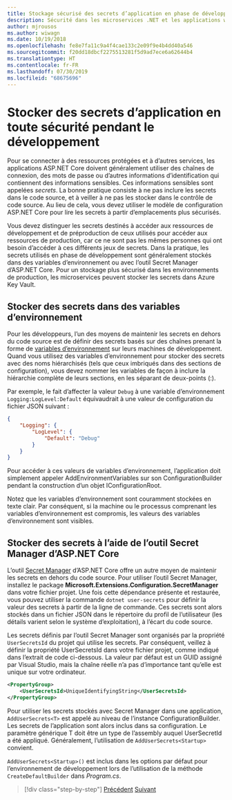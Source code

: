 ```yaml
---
title: Stockage sécurisé des secrets d’application en phase de développement
description: Sécurité dans les microservices .NET et les applications web - Ne stockez pas vos secrets d’application, tels que mots de passe, chaînes de connexion ou clés API, dans le contrôle de code source. Découvrez les options que vous pouvez utiliser dans ASP.NET Core, en particulier comment gérer les « secrets utilisateur ».
author: mjrousos
ms.author: wiwagn
ms.date: 10/19/2018
ms.openlocfilehash: fe8e7fa11c9a4f4cae133c2e09f9e4b4dd40a546
ms.sourcegitcommit: f20dd18dbcf2275513281f5d9ad7ece6a62644b4
ms.translationtype: HT
ms.contentlocale: fr-FR
ms.lasthandoff: 07/30/2019
ms.locfileid: "68675696"
---
```

# <a name="store-application-secrets-safely-during-development"></a>Stocker des secrets d’application en toute sécurité pendant le développement

Pour se connecter à des ressources protégées et à d’autres services, les applications ASP.NET Core doivent généralement utiliser des chaînes de connexion, des mots de passe ou d’autres informations d’identification qui contiennent des informations sensibles. Ces informations sensibles sont appelées *secrets*. La bonne pratique consiste à ne pas inclure les secrets dans le code source, et à veiller à ne pas les stocker dans le contrôle de code source. Au lieu de cela, vous devez utiliser le modèle de configuration ASP.NET Core pour lire les secrets à partir d’emplacements plus sécurisés.

Vous devez distinguer les secrets destinés à accéder aux ressources de développement et de préproduction de ceux utilisés pour accéder aux ressources de production, car ce ne sont pas les mêmes personnes qui ont besoin d’accéder à ces différents jeux de secrets. Dans la pratique, les secrets utilisés en phase de développement sont généralement stockés dans des variables d’environnement ou avec l’outil Secret Manager d’ASP.NET Core. Pour un stockage plus sécurisé dans les environnements de production, les microservices peuvent stocker les secrets dans Azure Key Vault.

## <a name="store-secrets-in-environment-variables"></a>Stocker des secrets dans des variables d’environnement

Pour les développeurs, l’un des moyens de maintenir les secrets en dehors du code source est de définir des secrets basés sur des chaînes prenant la forme de [variables d’environnement](/aspnet/core/security/app-secrets#environment-variables) sur leurs machines de développement. Quand vous utilisez des variables d’environnement pour stocker des secrets avec des noms hiérarchisés (tels que ceux imbriqués dans des sections de configuration), vous devez nommer les variables de façon à inclure la hiérarchie complète de leurs sections, en les séparant de deux-points (:).

Par exemple, le fait d’affecter la valeur `Debug` à une variable d’environnement `Logging:LogLevel:Default` équivaudrait à une valeur de configuration du fichier JSON suivant :

```json
{
    "Logging": {
        "LogLevel": {
            "Default": "Debug"
        }
    }
}
```

Pour accéder à ces valeurs de variables d’environnement, l’application doit simplement appeler AddEnvironmentVariables sur son ConfigurationBuilder pendant la construction d’un objet IConfigurationRoot.

Notez que les variables d’environnement sont couramment stockées en texte clair. Par conséquent, si la machine ou le processus comprenant les variables d’environnement est compromis, les valeurs des variables d’environnement sont visibles.

## <a name="store-secrets-with-the-aspnet-core-secret-manager"></a>Stocker des secrets à l’aide de l’outil Secret Manager d’ASP.NET Core

L’outil [Secret Manager](/aspnet/core/security/app-secrets#secret-manager) d’ASP.NET Core offre un autre moyen de maintenir les secrets en dehors du code source. Pour utiliser l’outil Secret Manager, installez le package **Microsoft.Extensions.Configuration.SecretManager** dans votre fichier projet. Une fois cette dépendance présente et restaurée, vous pouvez utiliser la commande `dotnet user-secrets` pour définir la valeur des secrets à partir de la ligne de commande. Ces secrets sont alors stockés dans un fichier JSON dans le répertoire du profil de l’utilisateur (les détails varient selon le système d’exploitation), à l’écart du code source.

Les secrets définis par l’outil Secret Manager sont organisés par la propriété `UserSecretsId` du projet qui utilise les secrets. Par conséquent, veillez à définir la propriété UserSecretsId dans votre fichier projet, comme indiqué dans l’extrait de code ci-dessous. La valeur par défaut est un GUID assigné par Visual Studio, mais la chaîne réelle n’a pas d’importance tant qu’elle est unique sur votre ordinateur.

```xml
<PropertyGroup>
    <UserSecretsId>UniqueIdentifyingString</UserSecretsId>
</PropertyGroup>
```

Pour utiliser les secrets stockés avec Secret Manager dans une application, `AddUserSecrets<T>` est appelé au niveau de l’instance ConfigurationBuilder. Les secrets de l’application sont alors inclus dans sa configuration. Le paramètre générique T doit être un type de l’assembly auquel UserSecretId a été appliqué. Généralement, l’utilisation de `AddUserSecrets<Startup>` convient.

`AddUserSecrets<Startup>()` est inclus dans les options par défaut pour l’environnement de développement lors de l’utilisation de la méthode `CreateDefaultBuilder` dans *Program.cs*.

>[!div class="step-by-step"]
>[Précédent](authorization-net-microservices-web-applications.md)
>[Suivant](azure-key-vault-protects-secrets.md)
